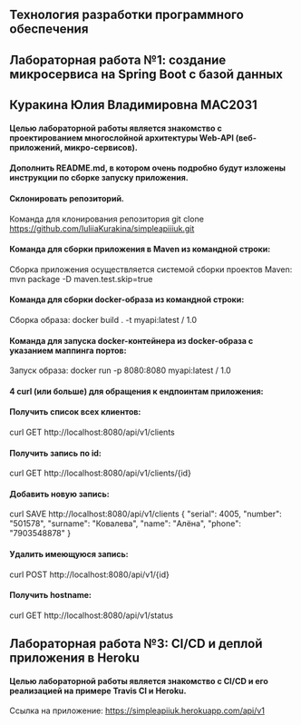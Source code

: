 ## Технология разработки программного обеспечения
## Лабораторная работа №1: создание микросервиса на Spring Boot с базой данных
## Куракина Юлия Владимировна МАС2031 

#### Целью лабораторной работы является знакомство с проектированием многослойной архитектуры Web-API (веб-приложений, микро-сервисов).

#### Дополнить README.md, в котором очень подробно будут изложены инструкции по сборке запуску приложения. 
#### Склонировать репозиторий. 
Команда для клонирования репозитория git clone https://github.com/IuliiaKurakina/simpleapiiiuk.git
#### Команда для сборки приложения в Maven из командной строки: 
Сборка приложения осуществляется системой сборки проектов Maven: mvn package -D maven.test.skip=true
#### Команда для сборки docker-образа из командной строки: 
Сборка образа: docker build . -t myapi:latest / 1.0
#### Команда для запуска docker-контейнера из docker-образа с указанием маппинга портов: 
Запуск образа: docker run -p 8080:8080 myapi:latest / 1.0
#### 4 curl (или больше) для обращения к ендпоинтам приложения:
#### Получить список всех клиентов: 
curl GET http://localhost:8080/api/v1/clients
#### Получить запись по id: 
curl GET http://localhost:8080/api/v1/clients/{id}
#### Добавить новую запись: 
curl SAVE http://localhost:8080/api/v1/clients 
{
	"serial": 4005,
	"number": "501578",
	"surname": "Ковалева",
	"name": "Алёна",
	"phone": "7903548878"
}
#### Удалить имеющуюся запись: 
curl POST http://localhost:8080/api/v1/{id}
#### Получить hostname: 
curl GET http://localhost:8080/api/v1/status 
 
## Лабораторная работа №3: CI/CD и деплой приложения в Heroku
#### Целью лабораторной работы является знакомство с CI/CD и его реализацией на примере Travis CI и Heroku.
Ссылка на приложение: https://simpleapiiuk.herokuapp.com/api/v1